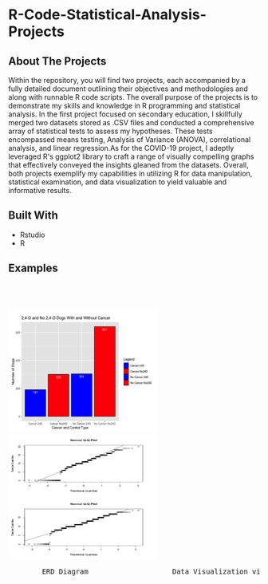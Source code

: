 # R-Code-Statistical-Analysis-Projects

## About The Projects

Within the repository, you will find two projects, each accompanied by a fully detailed document outlining their objectives and methodologies and along with runnable R code scripts. The overall purpose of the projects is to demonstrate my skills and knowledge in R programming and statistical analysis. In the first project focused on secondary education, I skillfully merged two datasets stored as .CSV files and conducted a comprehensive array of statistical tests to assess my hypotheses. These tests encompassed means testing, Analysis of Variance (ANOVA), correlational analysis, and linear regression.As for the COVID-19 project, I adeptly leveraged R's ggplot2 library to craft a range of visually compelling graphs that effectively conveyed the insights gleaned from the datasets. Overall, both projects exemplify my capabilities in utilizing R for data manipulation, statistical examination, and data visualization to yield valuable and informative results.

## Built With 

* Rstudio 
* R

 ## Examples 

<p float="left">
  <img src="https://github.com/zzachari23/R-Code-Statistical-Analysis-Projects/blob/main/Screenshot%202023-09-11%20at%202.12.22%20AM.png" width="300" height = "250"/>
   <img height="300" hspace="23"/> 
  <img src="https://github.com/zzachari23/R-Code-Statistical-Analysis-Projects/blob/main/Screenshot%202023-09-11%20at%202.12.48%20AM.png" width="300" height = "250"/>
</p>
<pre>        ERD Diagram                    Data Visualization via Tableau (SQL Project)     </pre>


